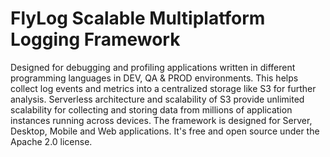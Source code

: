 # FlyLog Scalable Multiplatform Logging Framework
Designed for debugging and profiling applications written in different programming languages in DEV, QA & PROD environments.
This helps collect log events and metrics into a centralized storage like S3 for further analysis.
Serverless architecture and scalability of S3 provide unlimited scalability for collecting and storing data from millions of application instances running across devices.
The framework is designed for Server, Desktop, Mobile and Web applications.
It's free and open source under the Apache 2.0 license.
